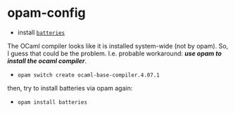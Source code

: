 # opam-config

- install [`batteries`](https://github.com/ocaml/opam-repository/issues/13793#issuecomment-478860592)

The OCaml compiler looks like it is installed system-wide (not by opam).
So, I guess that could be the problem.
I.e. probable workaround: ***use opam to install the ocaml compiler***.

- `opam switch create ocaml-base-compiler.4.07.1`

then, try to install batteries via opam again:

- `opam install batteries`
